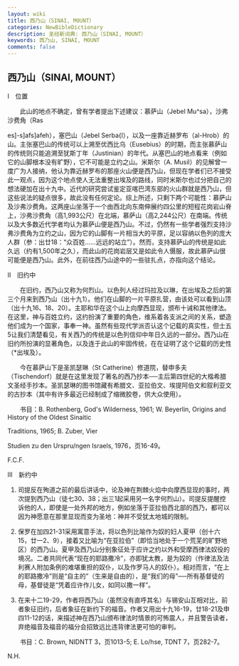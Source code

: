 ```yaml
---
layout: wiki
title: 西乃山（SINAI, MOUNT）
categories: NewBibleDictionary
description: 圣经新词典: 西乃山（SINAI, MOUNT）
keywords: 西乃山, SINAI, MOUNT
comments: false
---
```


## 西乃山（SINAI, MOUNT）

Ⅰ　位置

　　此山的地点不确定，曾有学者提出下述建议：慕萨山（Jebel Mu^sa），沙弗沙费角（Ras

es]-s]afs]afeh），塞巴山（Jebel Serba{l），以及一座靠近赫罗布（al-Hrob）的山。主张塞巴山的传统可以上溯至优西比乌（Eusebius）的时期，而主张慕萨山的传统则只能追溯至犹斯丁年（Justinian）的年代。从塞巴山的地点看来（例如它的山脚根本没有旷野），它不可能是立约之山。米斯尔（A. Musil）的见解曾一度广为人接纳，他认为靠近赫罗布的那座火山便是西乃山，但现在学者们已不接受此一观点，因为这个地点使人无法重整出埃及的路线，同时米斯尔也过分把自己的想法硬加在出十九中。近代的研究尝试鉴定亚喀巴湾东部的火山群就是西乃山，但这些说法的疑点很多，故此没有任何定论。综上所述，只剩下两个可能性：慕萨山及沙弗沙费角。这两座山坐落于一个由西北向东南伸展约四公里的短程花岗岩山脊上，沙弗沙费角（高1,993公尺）在北端，慕萨山（高2,244公尺）在南端。传统以及大多数近代学者均认为慕萨山便是西乃山。不过，仍然有一些学者强烈支持沙弗沙费角为立约之山，因为它的山脚有一片相当大的平原，足以容纳以色列的庞大人群（参：出廿18：“众百姓……远远的站立”）。然而，支持慕萨山的传统是如此久远（约有1,500年之久），而此山的花岗岩层又是如此令人慑服，故此慕萨山很可能便是西乃山。此外，在前往西乃山途中的一些驻扎点，亦指向这个结论。

Ⅱ　旧约中

　　在旧约，西乃山又称为何烈山。以色列人经过玛拉及以琳，在出埃及之后的第三个月来到西乃山（出十九1）。他们在山脚的一片平原扎营，由该处可以看到山顶（出十九16、18、20）。主耶和华在这个山上向摩西显现，颁布十诫和其他律法。在这里，神与百姓立约，这约扮演了重要的角色，维系着各支派之间的关系，塑造他们成为一个国家，事奉一神。虽然有些现代学派否认这个记载的真实性，但士五5让我们清楚看见，有关西乃的传统是以色列信仰中年日久远的一部分。西乃山在旧约所扮演的显著角色，以及连于此山的牢固传统，在在证明了这个记载的历史性（*出埃及）。

　　今在慕萨山下是圣凯瑟琳（St Catherine）修道院，替申多夫（Tischendorf）就是在这里发现了著名的西乃抄本──主后第四世纪的大楷希腊文圣经手抄本。圣凯瑟琳的图书馆藏有希腊文、亚拉伯文、埃提阿伯文和叙利亚文的古抄本（其中有许多最近已经制成了缩微胶卷，供大众使用）。

　　书目：B. Rothenberg, God's Wilderness, 1961; W. Beyerlin, Origins and History of the Oldest Sinaitic

Traditions, 1965; B. Zuber, Vier

Studien zu den Urspru/ngen Israels, 1976，页16-49。

F.C.F.

Ⅲ　新约中

1. 司提反在殉道之前的最后讲话中，论及神在荆棘火焰中向摩西显现的事时，两次提到西乃山（徒七30、38；出三1起采用另一名字何烈山）。司提反提醒控诉他的人，即使是一处外邦的地方，例如坐落于亚拉伯西北部的西乃，都可以因为神愿意在那里显现而变为圣地：神并不受犹太地城的限制。

2. 保罗在加四21-31采用寓意手法，将以色列比喻作为奴的妇人夏甲（创十六15，廿一2、9），接着又比喻为“在亚拉伯”（即恰当地处于一个荒芜的旷野地区）的西乃山。夏甲及西乃山分别象征处于应许之约以外和受摩西律法奴役的境况。二者共同代表“现在的耶路撒冷”，亦即犹太教，是为奴的（作律法及法利赛人附加条例的难堪重担的奴仆，以及作罗马人的奴仆）。相对而言，“在上的耶路撒冷”则是“自主的”（生来是自由的），是“我们的母”──所有基督徒的母，基督徒是“凭着应许作儿女，如同以撒一样”。

3. 在来十二19-29，作者将西乃山（虽然没有直呼其名）与锡安山互相对比，前者象征旧约，后者象征在新约下的福音。作者又用出十九16-19，廿18-21及申四11-12的话，来描述神在西乃山颁布律法时情景的可怖震人，并且警告读者，弃绝福音及福音的福分会招致远比违背律法更可怕的审判。

　　书目：C. Brown, NIDNTT 3，页1013-5; E. Lo/hse, TDNT 7，页282-7。

N.H.






